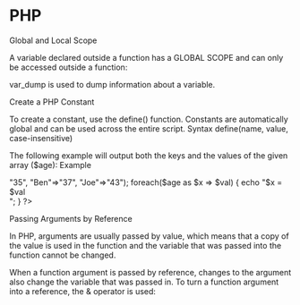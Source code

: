 # PHP
Global and Local Scope

A variable declared outside a function has a GLOBAL SCOPE and can only be accessed outside a function:

var_dump is used to dump information about a variable. 

Create a PHP Constant

To create a constant, use the define() function. Constants are automatically global and can be used across the entire script.
Syntax
define(name, value, case-insensitive)

The following example will output both the keys and the values of the given array ($age):
Example
<?php
$age = array("Peter"=>"35", "Ben"=>"37", "Joe"=>"43");

foreach($age as $x => $val) {
  echo "$x = $val<br>";
}
?> 

 <?php declare(strict_types=1); // strict requirement

function addNumbers(int $a, int $b) {
  return $a + $b;
}
echo addNumbers(5, "5 days");
// since strict is enabled and "5 days" is not an integer, an error will be thrown
?> 

Passing Arguments by Reference

In PHP, arguments are usually passed by value, which means that a copy of the value is used in the function and the variable that was passed into the function cannot be changed.

When a function argument is passed by reference, changes to the argument also change the variable that was passed in. To turn a function argument into a reference, the & operator is used:
 <?php
function add_five(&$value) {
  $value += 5;
}

$num = 2;
add_five($num);
echo $num;
?> 
